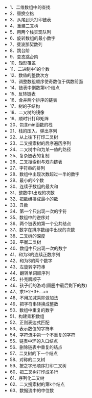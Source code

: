 * 1、二维数组中的查找
* 2、替换空格
* 3、从尾到头打印链表
* 4、重建二叉树
* 5、用两个栈实现队列
* 6、旋转数组的最小数字
* 7、斐波那契数列
* 8、跳台阶
* 9、变态跳台阶
* 10、矩形覆盖
* 11、二进制中1的个数
* 12、数值的整数次方
* 13、调整数组顺序使奇数位于偶数前面
* 14、链表中倒数第k个结点
* 15、反转链表
* 16、合并两个排序的链表
* 17、树的子结构
* 18、二叉树的镜像
* 19、顺时针打印矩阵
* 20、包含min函数的栈
* 21、栈的压入、弹出序列
* 22、从上往下打印二叉树
* 23、二叉搜索树的后序遍历序列
* 24、二叉树中和为某一值的路径
* 25、复杂链表的复制
* 26、二叉搜索树与双向链表
* 27、字符串的排列
* 28、数组中出现次数超过一半的数字
* 29、最小的K个数
* 30、连续子数组的最大和
* 31、整数中1出现的次数
* 32、把数组排成最小的数
* 33、丑数
* 34、第一个只出现一次的字符
* 35、数组中的逆序对
* 36、两个链表的第一个公共结点
* 37、数字在排序数组中出现的次数
* 38、二叉树的深度
* 39、平衡二叉树
* 40、数组中只出现一次的数字
* 41、和为S的连续正数序列
* 42、和为S的两个数字
* 43、左旋转字符串
* 44、翻转单词顺序列
* 45、扑克牌顺子
* 46、孩子们的游戏(圆圈中最后剩下的数)
* 47、求1+2+3+...+n
* 48、不用加减乘除做加法
* 49、把字符串转换成整数
* 50、数组中重复的数字
* 51、构建乘积数组
* 52、正则表达式匹配
* 53、表示数值的字符串
* 54、字符流中第一个不重复的字符
* 55、链表中环的入口结点
* 56、删除链表中重复的结点
* 57、二叉树的下一个结点
* 58、对称的二叉树
* 59、按之字形顺序打印二叉树
* 60、把二叉树打印成多行
* 61、序列化二叉树
* 62、二叉搜索树的第k个结点
* 63、数据流中的中位数